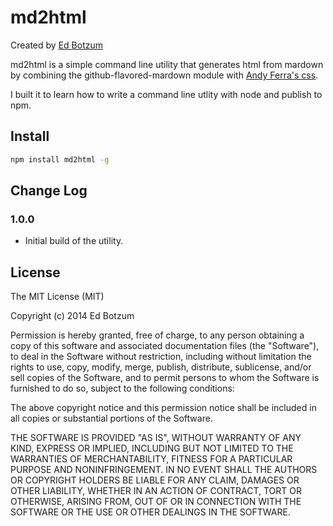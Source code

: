 md2html
=======

Created by [Ed Botzum](mailto:contact@edbotz.us)

md2html is a simple command line utility that generates html from mardown by combining the github-flavored-mardown module with [Andy Ferra's css](https://gist.github.com/andyferra/2554919#file-github-css).

I built it to learn how to write a command line utlity with node and publish to npm.

Install
-------

```bash
npm install md2html -g
```

Change Log
------------------

### 1.0.0

 * Initial build of the utility.

License
------------------

The MIT License (MIT)

Copyright (c) 2014 Ed Botzum

Permission is hereby granted, free of charge, to any person obtaining a copy
of this software and associated documentation files (the "Software"), to deal
in the Software without restriction, including without limitation the rights
to use, copy, modify, merge, publish, distribute, sublicense, and/or sell
copies of the Software, and to permit persons to whom the Software is
furnished to do so, subject to the following conditions:

The above copyright notice and this permission notice shall be included in
all copies or substantial portions of the Software.

THE SOFTWARE IS PROVIDED "AS IS", WITHOUT WARRANTY OF ANY KIND, EXPRESS OR
IMPLIED, INCLUDING BUT NOT LIMITED TO THE WARRANTIES OF MERCHANTABILITY,
FITNESS FOR A PARTICULAR PURPOSE AND NONINFRINGEMENT. IN NO EVENT SHALL THE
AUTHORS OR COPYRIGHT HOLDERS BE LIABLE FOR ANY CLAIM, DAMAGES OR OTHER
LIABILITY, WHETHER IN AN ACTION OF CONTRACT, TORT OR OTHERWISE, ARISING FROM,
OUT OF OR IN CONNECTION WITH THE SOFTWARE OR THE USE OR OTHER DEALINGS IN
THE SOFTWARE.
